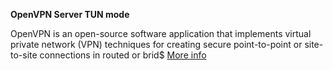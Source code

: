 **OpenVPN Server TUN mode**

OpenVPN is an open-source software application that implements virtual private network (VPN) techniques for creating secure point-to-point or site-to-site connections in routed or brid$
<a href="http://lime-technology.com/forum/index.php?topic=28557.0" title="2014.12.28
        The plugin are now using EasyRSA V3, that's mean after you have done this upgrade you then need to recreate all the config files and cert/keys for the server and clients!!.
You can now chose to create one inline file for the clients! works perfect on iOS & Android!
2014.12.29
        Update the GUI.
2015.01.01
        Fixed a bug in cert settings page.
2015.01.01b
        Fixed a typo.
2015.01.12
        Fixed autostart.
2015.01.12a
        Fixed autostart.
2015.01.25
        Fixed lenght issue in settings.
">More info</a>
